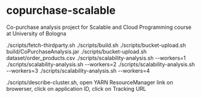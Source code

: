 # copurchase-scalable
Co-purchase analysis project for Scalable and Cloud Programming course at University of Bologna

./scripts/fetch-thirdparty.sh
./scripts/build.sh
./scripts/bucket-upload.sh build/CoPurchaseAnalysis.jar
./scripts/bucket-upload.sh dataset/order_products.csv
./scripts/scalability-analysis.sh --workers=1
./scripts/scalability-analysis.sh --workers=2
./scripts/scalability-analysis.sh --workers=3
./scripts/scalability-analysis.sh --workers=4

./scripts/describe-cluster.sh, open YARN ResourceManager link on browerser, click on application ID, click on Tracking URL
